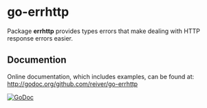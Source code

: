 # go-errhttp

Package **errhttp** provides types errors that make dealing with HTTP response errors easier.


## Documention

Online documentation, which includes examples, can be found at: http://godoc.org/github.com/reiver/go-errhttp

[![GoDoc](https://godoc.org/github.com/reiver/go-errhttp?status.svg)](https://godoc.org/github.com/reiver/go-errhttp)
